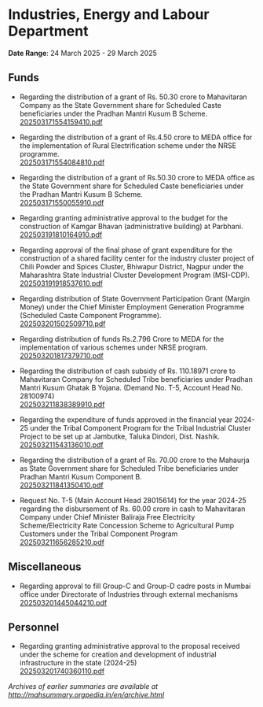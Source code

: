 # Industries, Energy and Labour Department

**Date Range**: 24 March 2025 - 29 March 2025


## Funds
- Regarding the distribution of a grant of Rs. 50.30 crore to Mahavitaran Company as the State Government share for Scheduled Caste beneficiaries under the Pradhan Mantri Kusum B Scheme.\
  [202503171554159410.pdf](https://gr.maharashtra.gov.in/Site/Upload/Government%20Resolutions/English/202503171554159410.pdf)

- Regarding the distribution of a grant of Rs.4.50 crore to MEDA office for the implementation of Rural Electrification scheme under the NRSE programme.\
  [202503171554084810.pdf](https://gr.maharashtra.gov.in/Site/Upload/Government%20Resolutions/English/202503171554084810.pdf)

- Regarding the distribution of a grant of Rs.50.30 crore to MEDA office as the State Government share for Scheduled Caste beneficiaries under the Pradhan Mantri Kusum B Scheme.\
  [202503171550055910.pdf](https://gr.maharashtra.gov.in/Site/Upload/Government%20Resolutions/English/202503171550055910.pdf)

- Regarding granting administrative approval to the budget for the construction of Kamgar Bhavan (administrative building) at Parbhani.\
  [202503191810164910.pdf](https://gr.maharashtra.gov.in/Site/Upload/Government%20Resolutions/English/202503191810164910.pdf)

- Regarding approval of the final phase of grant expenditure for the construction of a shared facility center for the industry cluster project of Chili Powder and Spices Cluster, Bhiwapur District, Nagpur under the Maharashtra State Industrial Cluster Development Program (MSI-CDP).\
  [202503191918537610.pdf](https://gr.maharashtra.gov.in/Site/Upload/Government%20Resolutions/English/202503191918537610.pdf)

- Regarding distribution of State Government Participation Grant (Margin Money) under the Chief Minister Employment Generation Programme (Scheduled Caste Component Programme).\
  [202503201502509710.pdf](https://gr.maharashtra.gov.in/Site/Upload/Government%20Resolutions/English/202503201502509710.pdf)

- Regarding distribution of funds Rs.2.796 Crore to MEDA for the implementation of various schemes under NRSE program.\
  [202503201817379710.pdf](https://gr.maharashtra.gov.in/Site/Upload/Government%20Resolutions/English/202503201817379710.pdf)

- Regarding the distribution of cash subsidy of Rs. 110.18971 crore to Mahavitaran Company for Scheduled Tribe beneficiaries under Pradhan Mantri Kusum Ghatak B Yojana. (Demand No. T-5, Account Head No. 28100974)\
  [202503211838389910.pdf](https://gr.maharashtra.gov.in/Site/Upload/Government%20Resolutions/English/202503211838389910.pdf)

- Regarding the expenditure of funds approved in the financial year 2024-25 under the Tribal Component Program for the Tribal Industrial Cluster Project to be set up at Jambutke, Taluka Dindori, Dist. Nashik.\
  [202503211543136010.pdf](https://gr.maharashtra.gov.in/Site/Upload/Government%20Resolutions/English/202503211543136010....pdf)

- Regarding the distribution of a grant of Rs. 70.00 crore to the Mahaurja as State Government share for Scheduled Tribe beneficiaries under Pradhan Mantri Kusum Component B.\
  [202503211841350410.pdf](https://gr.maharashtra.gov.in/Site/Upload/Government%20Resolutions/English/202503211841350410.pdf)

- Request No. T-5 (Main Account Head 28015614) for the year 2024-25 regarding the disbursement of Rs. 60.00 crore in cash to Mahavitaran Company under Chief Minister Baliraja Free Electricity Scheme/Electricity Rate Concession Scheme to Agricultural Pump Customers under the Tribal Component Program\
  [202503211656285210.pdf](https://gr.maharashtra.gov.in/Site/Upload/Government%20Resolutions/English/202503211656285210.pdf)

## Miscellaneous
- Regarding approval to fill Group-C and Group-D cadre posts in Mumbai office under Directorate of Industries through external mechanisms\
  [202503201445044210.pdf](https://gr.maharashtra.gov.in/Site/Upload/Government%20Resolutions/English/202503201445044210.pdf)

## Personnel
- Regarding granting administrative approval to the proposal received under the scheme for creation and development of industrial infrastructure in the state (2024-25)\
  [202503201740360110.pdf](https://gr.maharashtra.gov.in/Site/Upload/Government%20Resolutions/English/202503201740360110.pdf)


*Archives of earlier summaries are available at http://mahsummary.orgpedia.in/en/archive.html*